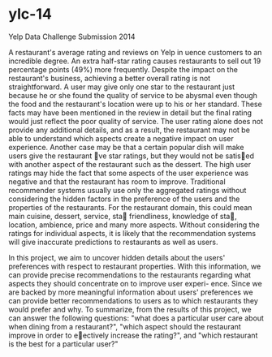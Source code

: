 ylc-14
======

Yelp Data Challenge Submission 2014

A restaurant's average rating and reviews on Yelp in
uence customers to an incredible degree.
An extra half-star rating causes restaurants to sell out 19 percentage points (49%) more
frequently. Despite the impact on the restaurant's business, achieving a better overall
rating is not straightforward. A user may give only one star to the restaurant just because he
or she found the quality of service to be abysmal even though the food and the restaurant's
location were up to his or her standard. These facts may have been mentioned in the review
in detail but the final rating would just reflect the poor quality of service. The user rating
alone does not provide any additional details, and as a result, the restaurant may not be
able to understand which aspects create a negative impact on user experience. Another case
may be that a certain popular dish will make users give the restaurant ve star ratings, but
they would not be satised with another aspect of the restaurant such as the dessert. The
high user ratings may hide the fact that some aspects of the user experience was negative
and that the restaurant has room to improve. Traditional recommender systems usually use
only the aggregated ratings without considering the hidden factors in the preference of the
users and the properties of the restaurants. For the restaurant domain, this could mean
main cuisine, dessert, service, sta friendliness, knowledge of sta, location, ambience, price
and many more aspects. Without considering the ratings for individual aspects, it is likely
that the recommendation systems will give inaccurate predictions to restaurants as well as
users.

In this project, we aim to uncover hidden details about the users' preferences with respect
to restaurant properties. With this information, we can provide precise recommendations to
the restaurants regarding what aspects they should concentrate on to improve user experi-
ence. Since we are backed by more meaningful information about users' preferences we can
provide better recommendations to users as to which restaurants they would prefer and why.
To summarize, from the results of this project, we can answer the following questions: "what
does a particular user care about when dining from a restaurant?", "which aspect should
the restaurant improve in order to eectively increase the rating?", and "which restaurant
is the best for a particular user?"
